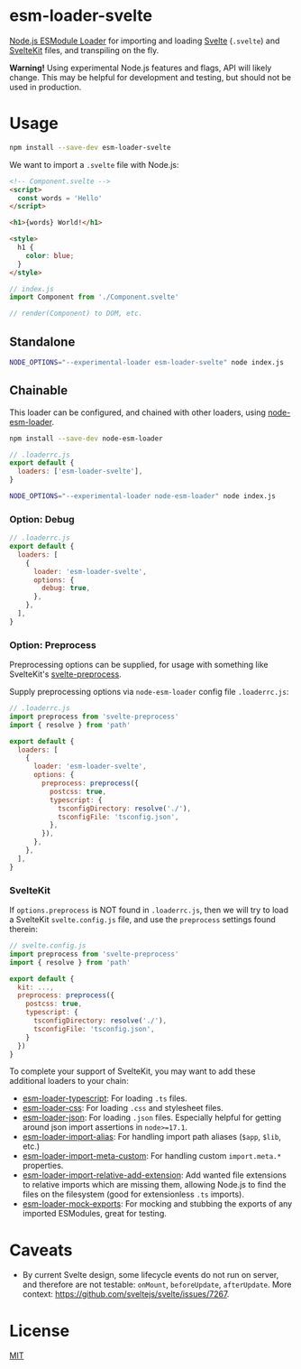 # esm-loader-svelte

[Node.js ESModule Loader][node-loaders] for importing and loading
[Svelte][svelte] (`.svelte`) and [SvelteKit][sveltekit] files, and
transpiling on the fly.

**Warning!** Using experimental Node.js features and flags,
API will likely change. This may be helpful for development and testing,
but should not be used in production.

# Usage

```sh
npm install --save-dev esm-loader-svelte
```

We want to import a `.svelte` file with Node.js:

```html
<!-- Component.svelte -->
<script>
  const words = 'Hello'
</script>

<h1>{words} World!</h1>

<style>
  h1 {
    color: blue;
  }
</style>
```

```js
// index.js
import Component from './Component.svelte'

// render(Component) to DOM, etc.
```

## Standalone

```sh
NODE_OPTIONS="--experimental-loader esm-loader-svelte" node index.js
```

## Chainable

This loader can be configured, and chained with other loaders, using
[node-esm-loader][node-esm-loader].

```sh
npm install --save-dev node-esm-loader
```

```js
// .loaderrc.js
export default {
  loaders: ['esm-loader-svelte'],
}
```

```sh
NODE_OPTIONS="--experimental-loader node-esm-loader" node index.js
```

### Option: Debug

```js
// .loaderrc.js
export default {
  loaders: [
    {
      loader: 'esm-loader-svelte',
      options: {
        debug: true,
      },
    },
  ],
}
```

### Option: Preprocess

Preprocessing options can be supplied, for usage with something like
SvelteKit's [svelte-preprocess][svelte-preprocess].

Supply preprocessing options via `node-esm-loader` config file `.loaderrc.js`:

```js
// .loaderrc.js
import preprocess from 'svelte-preprocess'
import { resolve } from 'path'

export default {
  loaders: [
    {
      loader: 'esm-loader-svelte',
      options: {
        preprocess: preprocess({
          postcss: true,
          typescript: {
            tsconfigDirectory: resolve('./'),
            tsconfigFile: 'tsconfig.json',
          },
        }),
      },
    },
  ],
}
```

### SvelteKit

If `options.preprocess` is NOT found in `.loaderrc.js`, then we will try to
load a SvelteKit `svelte.config.js` file, and use the `preprocess` settings
found therein:

```js
// svelte.config.js
import preprocess from 'svelte-preprocess'
import { resolve } from 'path'

export default {
  kit: ...,
  preprocess: preprocess({
    postcss: true,
    typescript: {
      tsconfigDirectory: resolve('./'),
      tsconfigFile: 'tsconfig.json',
    }
  })
}
```

To complete your support of SvelteKit, you may want to add these additional
loaders to your chain:

- [esm-loader-typescript][esm-loader-typescript]: For loading `.ts` files.
- [esm-loader-css][esm-loader-css]: For loading `.css` and stylesheet files.
- [esm-loader-json][esm-loader-json]: For loading `.json` files. Especially
  helpful for getting around json import assertions in `node>=17.1`.
- [esm-loader-import-alias][esm-loader-import-alias]: For handling import path
  aliases (`$app`, `$lib`, etc.)
- [esm-loader-import-meta-custom][esm-loader-import-meta-custom]: For handling
  custom `import.meta.*` properties.
- [esm-loader-import-relative-add-extension][esm-loader-import-relative-add-extension]:
  Add wanted file extensions to relative imports which are missing them,
  allowing Node.js to find the files on the filesystem (good for
  extensionless `.ts` imports).
- [esm-loader-mock-exports][esm-loader-mock-exports]: For mocking and stubbing
  the exports of any imported ESModules, great for testing.

# Caveats

* By current Svelte design, some lifecycle events do not run on server, and 
  therefore are not testable: `onMount`, `beforeUpdate`, `afterUpdate`.
  More context: https://github.com/sveltejs/svelte/issues/7267.

# License

[MIT][mit-license]

[esm-loader-css]: https://github.com/brev/esm-loaders/tree/main/packages/esm-loader-css#readme
[esm-loader-import-alias]: https://github.com/brev/esm-loaders/tree/main/packages/esm-loader-import-alias#readme
[esm-loader-import-meta-custom]: https://github.com/brev/esm-loaders/tree/main/packages/esm-loader-import-meta-custom#readme
[esm-loader-import-relative-add-extension]: https://github.com/brev/esm-loaders/tree/main/packages/esm-loader-import-relative-add-extension#readme
[esm-loader-json]: https://github.com/brev/esm-loaders/tree/main/packages/esm-loader-json#readme
[esm-loader-mock-exports]: https://github.com/brev/esm-loaders/tree/main/packages/esm-loader-mock-exports#readme
[esm-loader-svelte]: https://github.com/brev/esm-loaders/tree/main/packages/esm-loader-svelte#readme
[esm-loader-typescript]: https://github.com/brev/esm-loaders/tree/main/packages/esm-loader-typescript#readme
[mit-license]: https://mit-license.org/
[node-esm-loader]: https://github.com/sebamarynissen/node-esm-loader#readme
[node-loaders]: https://nodejs.org/api/esm.html#loaders
[svelte]: https://svelte.dev/
[svelte-preprocess]: https://github.com/sveltejs/svelte-preprocess
[sveltekit]: https://kit.svelte.dev/
